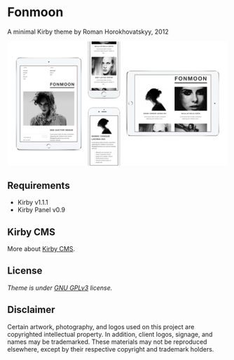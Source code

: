 # Fonmoon

A minimal Kirby theme by Roman Horokhovatskyy, 2012

![screen](screenshot.png)

## Requirements

- Kirby v1.1.1
- Kirby Panel v0.9

## Kirby CMS

More about [Kirby CMS](https://getkirby.com/).

## License

*Theme is under [GNU GPLv3](license) license.*

## Disclaimer

Certain artwork, photography, and logos used on this project are copyrighted intellectual property. In addition, client logos, signage, and names may be trademarked. These materials may not be reproduced elsewhere, except by their respective copyright and trademark holders.
